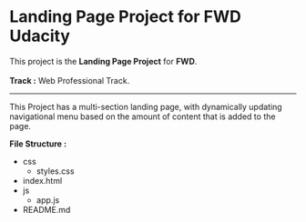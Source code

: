 # Landing Page Project for FWD Udacity

This project is the **Landing Page Project** for **FWD**.
<br/>
<br/>
**Track :** Web Professional Track.

***

This Project has a multi-section landing page, with dynamically updating navigational menu based on the amount of content that is added to the page.

**File Structure :**

* css
    * styles.css    
* index.html
* js
    * app.js
* README.md

